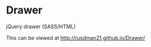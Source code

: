 Drawer
======

jQuery drawer (SASS/HTML)


This can be viewed at http://rusdman21.github.io/Drawer/
